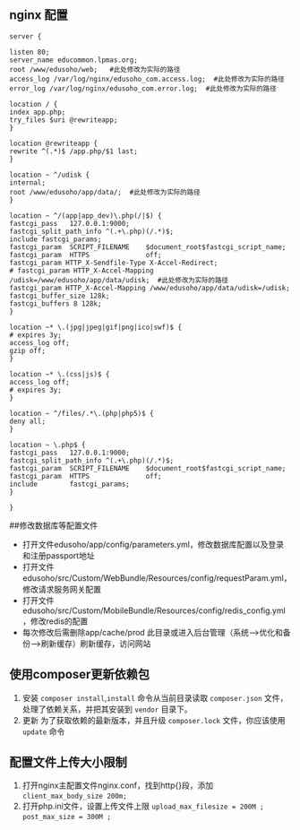 ## nginx 配置
```
server {

listen 80;
server_name educommon.lpmas.org;
root /www/edusoho/web;   #此处修改为实际的路径
access_log /var/log/nginx/edusoho_com.access.log;  #此处修改为实际的路径
error_log /var/log/nginx/edusoho_com.error.log;  #此处修改为实际的路径

location / {
index app.php;
try_files $uri @rewriteapp;
}

location @rewriteapp {
rewrite ^(.*)$ /app.php/$1 last;
}

location ~ ^/udisk {
internal;
root /www/edusoho/app/data/;  #此处修改为实际的路径
}

location ~ ^/(app|app_dev)\.php(/|$) {
fastcgi_pass   127.0.0.1:9000; 
fastcgi_split_path_info ^(.+\.php)(/.*)$;
include fastcgi_params;
fastcgi_param  SCRIPT_FILENAME    $document_root$fastcgi_script_name;
fastcgi_param  HTTPS              off;
fastcgi_param HTTP_X-Sendfile-Type X-Accel-Redirect;
# fastcgi_param HTTP_X-Accel-Mapping /udisk=/www/edusoho/app/data/udisk;  #此处修改为实际的路径
fastcgi_param HTTP_X-Accel-Mapping /www/edusoho/app/data/udisk=/udisk; 
fastcgi_buffer_size 128k;
fastcgi_buffers 8 128k;
}

location ~* \.(jpg|jpeg|gif|png|ico|swf)$ {
# expires 3y;
access_log off;
gzip off;
}

location ~* \.(css|js)$ {
access_log off;
# expires 3y;
}

location ~ ^/files/.*\.(php|php5)$ {
deny all;
}

location ~ \.php$ {
fastcgi_pass   127.0.0.1:9000;
fastcgi_split_path_info ^(.+\.php)(/.*)$;
fastcgi_param  SCRIPT_FILENAME    $document_root$fastcgi_script_name;
fastcgi_param  HTTPS              off;
include        fastcgi_params;
}

}
```

##修改数据库等配置文件
* 打开文件edusoho/app/config/parameters.yml，修改数据库配置以及登录和注册passport地址
* 打开文件edusoho/src/Custom/WebBundle/Resources/config/requestParam.yml，修改请求服务网关配置
* 打开文件edusoho/src/Custom/MobileBundle/Resources/config/redis_config.yml，修改redis的配置
* 每次修改后需删除app/cache/prod 此目录或进入后台管理（系统-->优化和备份-->刷新缓存）刷新缓存，访问网站

## 使用composer更新依赖包
1. 安装 ``composer install``,``install`` 命令从当前目录读取 ``composer.json`` 文件，处理了依赖关系，并把其安装到 ``vendor`` 目录下。
2. 更新 为了获取依赖的最新版本，并且升级 ``composer.lock`` 文件，你应该使用 ``update`` 命令

## 配置文件上传大小限制
1. 打开nginx主配置文件nginx.conf，找到http{}段，添加 ``client_max_body_size 200m;``
2. 打开php.ini文件，设置上传文件上限  ``upload_max_filesize = 200M ;`` `` post_max_size = 300M ; ``